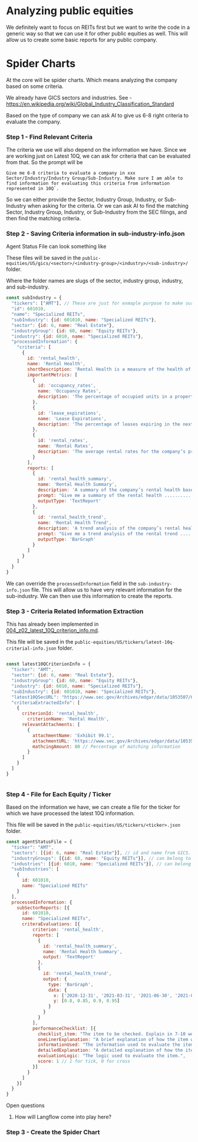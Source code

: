 # Analyzing public equities
We definitely want to focus on REITs first but we want to write the code in a generic way so that we can use it for 
other public equities as well. This will allow us to create some basic reports for any public company.

# Spider Charts
At the core will be spider charts. Which means analyzing the company based on some criteria. 

We already have GICS sectors and industries. See - https://en.wikipedia.org/wiki/Global_Industry_Classification_Standard

Based on the type of company we can ask AI to give us 6-8 right criteria to evaluate the company.

### Step 1 - Find Relevant Criteria
The criteria we use will also depend on the information we have. Since we are working just on Latest 10Q, we can ask 
for criteria that can be evaluated from that. So the prompt will be 

```
Give me 6-8 criteria to evaluate a company in xxx Sector/Industry/Industry Group/Sub-Industry. Make sure I am able to 
find information for evaluating this criteria from information represented in 10Q`.
```

So we can either provide the Sector, Industry Group, Industry, or Sub-Industry when asking for the criteria. Or we can
ask AI to find the matching Sector, Industry Group, Industry, or Sub-Industry from the SEC filings, and then find
the matching criteria.

### Step 2 - Saving Criteria information in sub-industry-info.json
Agent Status File can look something like

These files will be saved in the `public-equities/US/gics/<sector>/<industry-group>/<industry>/<sub-industry>/` folder.

Where the folder names are slugs of the sector, industry group, industry, and sub-industry. 

```js
const subIndustry = {
  "tickers": ["AMT"], // These are just for exmaple purpose to make sure we can write some code to test it out later
  "id": 601010,
  "name": "Specialized REITs",
  "subIndustry": {id: 601010, name: "Specialized REITs"},
  "sector": {id: 6, name: "Real Estate"}, 
  "industryGroup": {id: 60, name: "Equity REITs"}, 
  "industry": {id: 6010, name: "Specialized REITs"},
  "processedInformation": {
    "criteria": [
      {
        id: 'rental_health',
        name: 'Rental Health',
        shortDescription: 'Rental Health is a measure of the health of the rental market. It includes metrics like occupancy rates, lease expirations, and rental rates.',
        importantMetrics: [
          {
            id: 'occupancy_rates',
            name: 'Occupancy Rates',
            description: 'The percentage of occupied units in a property or portfolio.'
          },
          {
            id: 'lease_expirations',
            name: 'Lease Expirations',
            description: 'The percentage of leases expiring in the next 12 months.'
          },
          {
            id: 'rental_rates',
            name: 'Rental Rates',
            description: 'The average rental rates for the company’s properties.'
          }
        ],
        reports: [
          {
            id: 'rental_health_summary',
            name: 'Rental Health Summary',
            description: 'A summary of the company’s rental health based on key metrics.',
            prompt: "Give me a summary of the rental health ..........." ,
            outputType: 'TextReport'
          },
          {
            id: 'rental_health_trend',
            name: 'Rental Health Trend',
            description: 'A trend analysis of the company’s rental health over time.',
            prompt: "Give me a trend analysis of the rental trend ...........",
            outputType: 'BarGraph'
          }
        ]
      }
    ]
  }
}
```

We can override the `processedInformation` field in the `sub-industry-info.json` file. This will allow us to have 
very relevant information for the sub-industry. We can then use this information to create the reports.



### Step 3 - Criteria Related Information Extraction

This has already been implemented in [004_z02_latest_10Q_criterion_info.md](./004_z02_latest_10Q_criterion_info.md).

This file will be saved in the `public-equities/US/tickers/latest-10q-criterial-info.json` folder.
```js

const latest10QCriterionInfo = {
  "ticker": "AMT",
  "sector": {id: 6, name: "Real Estate"},
  "industryGroup": {id: 60, name: "Equity REITs"},
  "industry": {id: 6010, name: "Specialized REITs"},
  "subIndustry": {id: 601010, name: "Specialized REITs"},
  "latest10QSecURL": "https://www.sec.gov/Archives/edgar/data/1053507/000105350721000013/0001053507-21-000013-index.htm",
  "criteriaExtractedInfo": [
    {
      criterionId: 'rental_health',
        criterionName: 'Rental Health',
      relevantAttachments: [
        {
          attachmentName: 'Exhibit 99.1',
          attachmentURL: 'https://www.sec.gov/Archives/edgar/data/1053507/000105350721000013/amt-ex991_6.htm',
          mathcingAmount: 80 // Percentage of matching information
        }
      ]
    }
  ]
}



```

### Step 4 - File for Each Equity / Ticker
Based on the information we have, we can create a file for the ticker for which we have processed the latest 10Q information.

This file will be saved in the `public-equities/US/tickers/<ticker>.json` folder.

```js
const agentStatusFile = {
  "ticker": "AMT",
  "sectors": [{id: 6, name: "Real Estate"}], // id and name from GICS. A ticker can belong to multiple sectors 
  "industryGroups": [{id: 60, name: "Equity REITs"}], // can belong to multiple industry groups 
  "industries": [{id: 6010, name: "Specialized REITs"}], // can belong to multiple industries 
  "subIndustries": [
    {
      id: 601010, 
      name: "Specialized REITs"
    }
  ],
  processedInformation: {
    subSectorReports: [{
      id: 601010,
      name: "Specialized REITs",
      criteraEvaluations: [{
          criterion: 'rental_health',
          reports: [
            {
              id: 'rental_health_summary',
              name: 'Rental Health Summary',
              output: 'TextReport'
            },
            {
              id: 'rental_health_trend',
              output: {
                type: 'BarGraph',
                data: {
                  x: ['2020-12-31', '2021-03-31', '2021-06-30', '2021-09-30'],
                  y: [0.8, 0.85, 0.9, 0.95]
                }
              }
            }
          ],
          performanceChecklist: [{
            checklist_item: "The item to be checked. Explain in 7-10 words.",
            oneLinerExplanation: "A brief explanation of how the item was evaluated.",
            informationUsed: "The information used to evaluate the item.",
            detailedExplanation: "A detailed explanation of how the item was evaluated.",
            evaluationLogic: "The logic used to evaluate the item.",
            score: 1 // 1 for tick, 0 for cross
          }]
        }
      ]
    }]
  }
}
```

Open questions
1. How will Langflow come into play here?







### Step 3 - Create the Spider Chart
